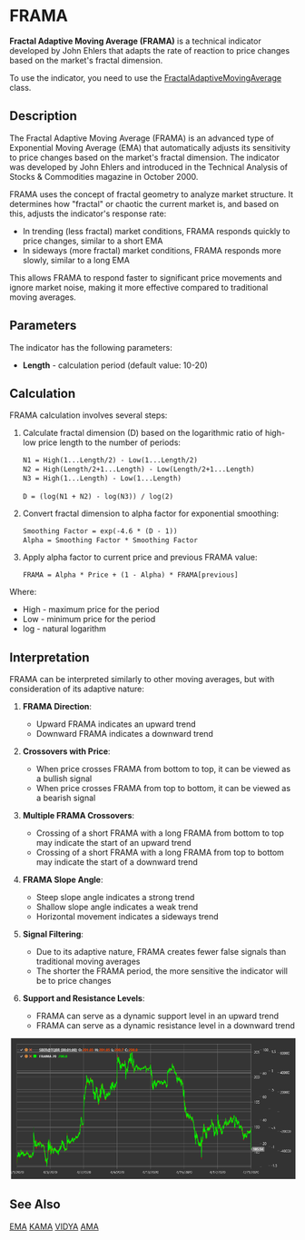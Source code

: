# FRAMA

**Fractal Adaptive Moving Average (FRAMA)** is a technical indicator developed by John Ehlers that adapts the rate of reaction to price changes based on the market's fractal dimension.

To use the indicator, you need to use the [FractalAdaptiveMovingAverage](xref:StockSharp.Algo.Indicators.FractalAdaptiveMovingAverage) class.

## Description

The Fractal Adaptive Moving Average (FRAMA) is an advanced type of Exponential Moving Average (EMA) that automatically adjusts its sensitivity to price changes based on the market's fractal dimension. The indicator was developed by John Ehlers and introduced in the Technical Analysis of Stocks & Commodities magazine in October 2000.

FRAMA uses the concept of fractal geometry to analyze market structure. It determines how "fractal" or chaotic the current market is, and based on this, adjusts the indicator's response rate:

- In trending (less fractal) market conditions, FRAMA responds quickly to price changes, similar to a short EMA
- In sideways (more fractal) market conditions, FRAMA responds more slowly, similar to a long EMA

This allows FRAMA to respond faster to significant price movements and ignore market noise, making it more effective compared to traditional moving averages.

## Parameters

The indicator has the following parameters:
- **Length** - calculation period (default value: 10-20)

## Calculation

FRAMA calculation involves several steps:

1. Calculate fractal dimension (D) based on the logarithmic ratio of high-low price length to the number of periods:
   ```
   N1 = High(1...Length/2) - Low(1...Length/2)
   N2 = High(Length/2+1...Length) - Low(Length/2+1...Length)
   N3 = High(1...Length) - Low(1...Length)
   
   D = (log(N1 + N2) - log(N3)) / log(2)
   ```

2. Convert fractal dimension to alpha factor for exponential smoothing:
   ```
   Smoothing Factor = exp(-4.6 * (D - 1))
   Alpha = Smoothing Factor * Smoothing Factor
   ```

3. Apply alpha factor to current price and previous FRAMA value:
   ```
   FRAMA = Alpha * Price + (1 - Alpha) * FRAMA[previous]
   ```

Where:
- High - maximum price for the period
- Low - minimum price for the period
- log - natural logarithm

## Interpretation

FRAMA can be interpreted similarly to other moving averages, but with consideration of its adaptive nature:

1. **FRAMA Direction**:
   - Upward FRAMA indicates an upward trend
   - Downward FRAMA indicates a downward trend

2. **Crossovers with Price**:
   - When price crosses FRAMA from bottom to top, it can be viewed as a bullish signal
   - When price crosses FRAMA from top to bottom, it can be viewed as a bearish signal

3. **Multiple FRAMA Crossovers**:
   - Crossing of a short FRAMA with a long FRAMA from bottom to top may indicate the start of an upward trend
   - Crossing of a short FRAMA with a long FRAMA from top to bottom may indicate the start of a downward trend

4. **FRAMA Slope Angle**:
   - Steep slope angle indicates a strong trend
   - Shallow slope angle indicates a weak trend
   - Horizontal movement indicates a sideways trend

5. **Signal Filtering**:
   - Due to its adaptive nature, FRAMA creates fewer false signals than traditional moving averages
   - The shorter the FRAMA period, the more sensitive the indicator will be to price changes

6. **Support and Resistance Levels**:
   - FRAMA can serve as a dynamic support level in an upward trend
   - FRAMA can serve as a dynamic resistance level in a downward trend

![indicator_fractal_adaptive_moving_average](../../../../images/indicator_fractal_adaptive_moving_average.png)

## See Also

[EMA](ema.md)
[KAMA](kama.md)
[VIDYA](vidya.md)
[AMA](adaptive_moving_average.md)